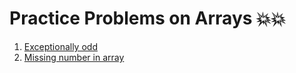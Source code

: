 # Practice Problems on Arrays 💥💥

1. [Exceptionally odd](https://practice.geeksforgeeks.org/problems/find-the-odd-occurence4820/1)
2. [Missing number in array](https://practice.geeksforgeeks.org/problems/missing-number-in-array1416/1)